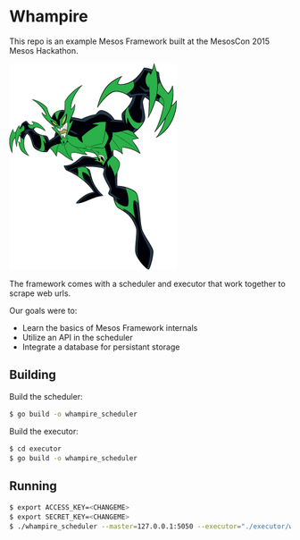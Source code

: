 # Whampire

This repo is an example Mesos Framework built at the MesosCon 2015 Mesos Hackathon.

![logo](whampire.png)

The framework comes with a scheduler and executor that work together to scrape web urls.

Our goals were to:

 - Learn the basics of Mesos Framework internals
 - Utilize an API in the scheduler
 - Integrate a database for persistant storage

## Building

Build the scheduler:

```bash
$ go build -o whampire_scheduler
```

Build the executor:

```bash
$ cd executor
$ go build -o whampire_scheduler
```

## Running

```bash
$ export ACCESS_KEY=<CHANGEME>
$ export SECRET_KEY=<CHANGEME>
$ ./whampire_scheduler --master=127.0.0.1:5050 --executor="./executor/whampire_executor" --logtostderr=true
```
